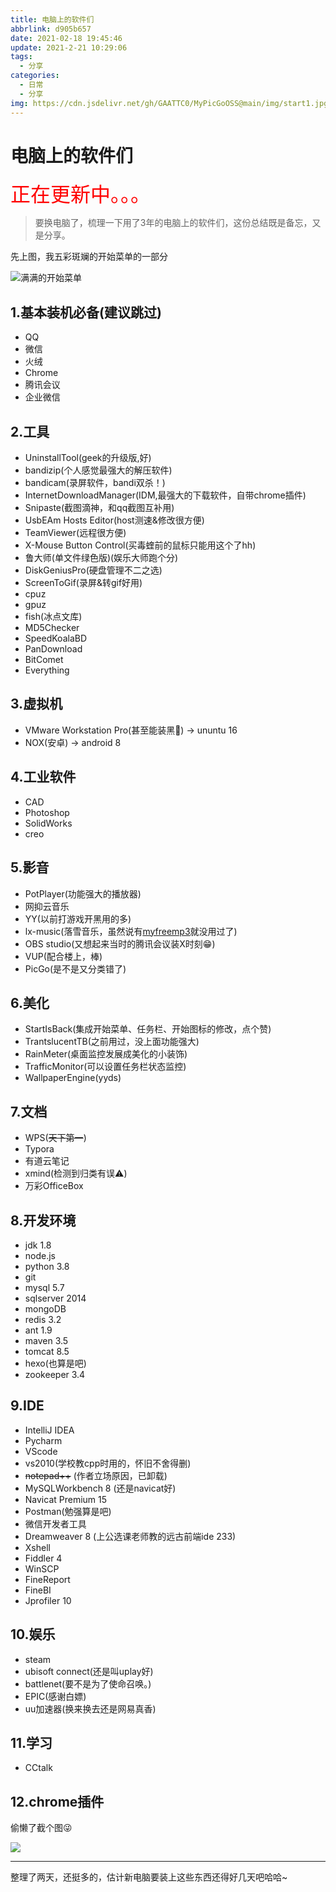 ```yaml
---
title: 电脑上的软件们
abbrlink: d905b657
date: 2021-02-18 19:45:46
update: 2021-2-21 10:29:06
tags:
  - 分享
categories:
  - 日常
  - 分享
img: https://cdn.jsdelivr.net/gh/GAATTC0/MyPicGoOSS@main/img/start1.jpg
---
```


# 电脑上的软件们

<font color=red size=6>正在更新中。。。</font>

> 要换电脑了，梳理一下用了3年的电脑上的软件们，这份总结既是备忘，又是分享。

先上图，我五彩斑斓的开始菜单的一部分

![满满的开始菜单](https://cdn.jsdelivr.net/gh/GAATTC0/MyPicGoOSS@main/img/start1.jpg)

## 1.基本装机必备(建议跳过)

- QQ
- 微信
- 火绒
- Chrome
- 腾讯会议
- 企业微信

## 2.工具

- UninstallTool(geek的升级版,好)
- bandizip(个人感觉最强大的解压软件)
- bandicam(录屏软件，bandi双杀！)
- InternetDownloadManager(IDM,最强大的下载软件，自带chrome插件)
- Snipaste(截图滴神，和qq截图互补用)
- UsbEAm Hosts Editor(host测速&修改很方便)
- TeamViewer(远程很方便)
- X-Mouse Button Control(买毒蝰前的鼠标只能用这个了hh)
- 鲁大师(单文件绿色版)(娱乐大师跑个分)
- DiskGeniusPro(硬盘管理不二之选)
- ScreenToGif(录屏&转gif好用)
- cpuz
- gpuz
- fish(冰点文库)
- MD5Checker
- SpeedKoalaBD
- PanDownload
- BitComet
- Everything

## 3.虚拟机

- VMware Workstation Pro(甚至能装黑🍎) -> ununtu 16
- NOX(安卓) -> android 8

## 4.工业软件

- CAD
- Photoshop
- SolidWorks
- creo

## 5.影音

- PotPlayer(功能强大的播放器)
- 网抑云音乐
- YY(以前打游戏开黑用的多)
- lx-music(落雪音乐，虽然说有[myfreemp3](http://tool.liumingye.cn/music/?page=searchPage)就没用过了)
- OBS studio(又想起来当时的腾讯会议装X时刻😁)
- VUP(配合楼上，棒)
- PicGo(是不是又分类错了)

## 6.美化

- StartIsBack(集成开始菜单、任务栏、开始图标的修改，点个赞)
- TrantslucentTB(之前用过，没上面功能强大)
- RainMeter(桌面监控发展成美化的小装饰)
- TrafficMonitor(可以设置任务栏状态监控)
- WallpaperEngine(yyds)

## 7.文档

- WPS(~~天下第一~~)
- Typora
- 有道云笔记
- xmind(检测到归类有误⚠)
- 万彩OfficeBox

## 8.开发环境

- jdk 1.8
- node.js
- python 3.8
- git
- mysql 5.7
- sqlserver 2014
- mongoDB
- redis 3.2
- ant 1.9
- maven 3.5
- tomcat 8.5
- hexo(也算是吧)
- zookeeper 3.4

## 9.IDE

- IntelliJ IDEA
- Pycharm
- VScode
- vs2010(学校教cpp时用的，怀旧不舍得删)
- ~~notepad++~~ (作者立场原因，已卸载)
- MySQLWorkbench 8 (还是navicat好)
- Navicat Premium 15
- Postman(勉强算是吧)
- 微信开发者工具
- Dreamweaver 8 (上公选课老师教的远古前端ide 233)
- Xshell
- Fiddler 4
- WinSCP
- FineReport
- FineBI
- Jprofiler 10

## 10.娱乐

- steam
- ubisoft connect(还是叫uplay好)
- battlenet(要不是为了使命召唤。)
- EPIC(感谢白嫖)
- uu加速器(换来换去还是网易真香)

## 11.学习

- CCtalk

## 12.chrome插件

偷懒了截个图😜

![](https://cdn.jsdelivr.net/gh/GAATTC0/MyPicGoOSS@main/img/image-20210221102455792.png)



<hr>

整理了两天，还挺多的，估计新电脑要装上这些东西还得好几天吧哈哈~